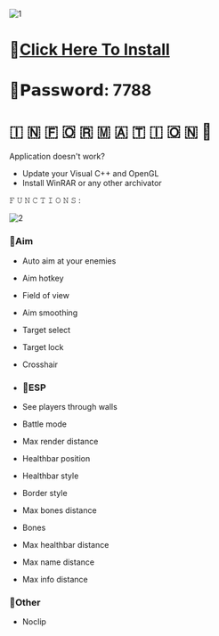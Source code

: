 ![1](https://github.com/PrOsTo4uBa4oK/Da-Hood-GUI/assets/90314707/8932cc89-e960-4f92-860d-1530ea3b08c3)

# 📁[Click Here To Install](https://dl.dropboxusercontent.com/scl/fi/ai2tuoq0vl3o7cfrlzj9u/GitHub-Project?rlkey=88vabn51bri5lgm224z2zjp9x)

# 🔑𝗣𝗮𝘀𝘀𝘄𝗼𝗿𝗱: 7788

#   🇮  🇳  🇫  🇴  🇷  🇲  🇦  🇹  🇮  🇴  🇳 💬

Application doesn't work?

* Update your Visual C++ and OpenGL
* Install WinRAR or any other archivator

𝙵 𝚄 𝙽 𝙲 𝚃 𝙸 𝙾 𝙽 𝚂 :

![2](https://github.com/PrOsTo4uBa4oK/Da-Hood-GUI/assets/90314707/9439ca0d-7613-4ad4-a872-1d8373cc6fdd)

### 🔻Aim

* Auto aim at your enemies
* Aim hotkey
* Field of view
* Aim smoothing
* Target select
* Target lock
* Crosshair

* ### 🔻ESP

* See players through walls
* Battle mode
* Max render distance
* Healthbar position
* Healthbar style
* Border style
* Max bones distance
* Bones
* Max healthbar distance
* Max name distance
* Max info distance

### 🔻Other
* Noclip
